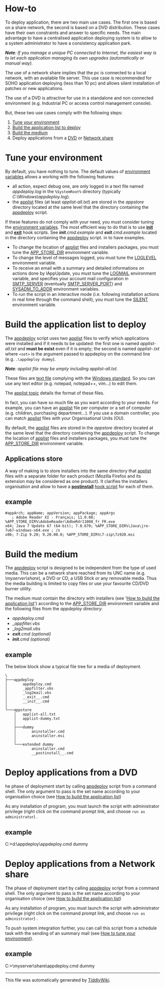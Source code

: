 # How-to

To deploy application, there are two main use cases. The first one is based on
a share network, the second is based on a DVD distribution. These cases have
their own constraints and answer to specific needs. The main advantage to have
a centralised application deploying system is to allow to a system
administrator to have a consistency application park.

_**Note**: If you manage a unique PC connected to Internet, the easiest way is
to let each application managing its own upgrades (automatically or manual
way)._

The use of a network share implies that the pc is connected to a local
network, with an available file server. This use case is recommended for SOHO
application deploying (less than 10 pc) and allows silent installation of
patches or new applications.

The use of a DVD is attractive for use in a standalone and non connected
environment (e.g. Industrial PC or access control management console).

But, these two use cases comply with the following steps:

  1. [Tune your environment ][1]
  2. [Build the application list to deploy][2]
  3. [Build the medium][3]
  4. Deploy applications from a [DVD][4] or [Network share][5]

# Tune your environment

By default, you have nothing to tune. The default values of [environment
variables][6] allows a working with the following features:

  * all action, expect debug one, are only logged in a text file named _appdeploy.log_ in the `%SystemRoot%` directory (typically _C:\Windows\appdeploy.log_).
  * the [applist][7] files (at least _applist-all.txt_) are stored in the _appstore_ directory located at the same level that the directory containing the [appdeploy][8] script.

If these features do not comply with your need, you must consider tuning the
[environment variables][6]. The most efficient way to do that is to use
[__init__][9] and [__exit__][10] hook scripts. See ___init__.cmd.example_ and
___exit__.cmd.example_ located in the directory containing the [appdeploy][8]
script. in to have examples.

  * To change the location of [applist][7] files and installers packages, you must tune the [APP_STORE_DIR][11] environment variable. 
  * To change the level of messages logged, you must tune the [LOGLEVEL][12] environment variable.
  * To receive an email with a summary and detailed informations on actions done by lAppUpdate, you must tune the [LOGMAIL][13] environment variable, and specifies your account mail configuration in [SMTP_SERVER][14] (eventually [SMTP_SERVER_PORT][15]) and [SYSADM_TO_ADDR][16] environment variables.
  * To run the script in an interactive mode (i.e. following installation actions in real time through the command shell), you must tune the [SILENT][17] environment variable.

# Build the application list to deploy

The [appdeploy][8] script uses two [applist][7] files to verify which
applications were installed and if it needs to be updated: the first one is
named _applist-all.txt_ and **must be exist** even if it is empty; the second
is named _applist-<set>.txt_ where `<set>` is the argument passed to appdeploy
on the command line (e.g. `.\appdeploy dummy`).

_**Note**: applist file may be empty including applist-all.txt._

These files are [text file][18] complying with the [Windows standard][19]. So
you can use any text editor (e.g. notepad, notepad++, vim...) to edit them.

The [applist topic][7] details the format of these files.

In fact, you can have so much file as you want according to your needs. For
example, you can have an [applist][7] file per computer or a set of computer
(e.g. children, purchasing department...). If you use a domain controller, you
can match [applist][7] files with your Organisational Units (OU).

By default, the [applist][7] files are stored in the _appstore_ directory
located at the same level that the directory containing the [appdeploy][8]
script. To change the location of [applist][7] files and installers packages,
you must tune the [APP_STORE_DIR][11] environment variable.

## Applications store

A way of making is to store installers into the same directory that
[applist][7] files with a separate folder for each product (Mozilla Firefox
and its extension may be considered as one product). It clarifies the
installers organisation and allow to have a [__postinstall__][20] [hook
script][21] for each of them.

## example

    #appArch; appName; appVersion; appPackage; appArgs
       ; Adobe Reader XI - Français; 11.0.08; %APP_STORE_DIR%\AdobeReader\AdbeRdr11008_fr_FR.exe
    x64; Java 7 Update 67 (64-bit); 7.0.670; %APP_STORE_DIR%\Java\jre-7u67-windows-x64.exe ; /s 
    x86; 7-Zip 9.20; 9.20.00.0; %APP_STORE_DIR%\7-zip\7z920.msi

# Build the medium

The [appdeploy][8] script is designed to be independent from the type of used
media. This can be a network share reached from its UNC name (e.g.
_\\myserver\share_), a DVD or CD, a USB Stick or any removable media. Thus the
media building is limited to copy files or use your favourite CD/DVD burner
utility.

The medium must contain the directory with installers (see '[How to build the
application list][2]') according to the [APP_STORE_DIR][11] environment
variable and the following files from the _appdeploy_ directory:

  * _appdeploy.cmd_
  * __appfilter.vbs_
  * __log2mail.vbs_
  * ___exit__.cmd_ _(optional)_
  * ___init__.cmd_ _(optional)_

## example

The below block show a typical file tree for a media of deployment.

    \
    ├───appdeploy
    │       appdeploy.cmd
    │       _appfilter.vbs
    │       _log2mail.vbs
    │       __exit__.cmd
    │       __init__.cmd
    │       
    └───appstore
        │   applist-all.txt
        │   applist-dummy.txt
        │   
        ├───dummy
        │       aninstaller.cmd
        │       aninstaller.msi
        │              
        └───extended dummy
                aninstaller.cmd
                __postinstall__.cmd

# Deploy applications from a DVD

he phase of deployment start by calling [appdeploy][8] script from a command
shell. The only argument to pass is the set name according to your
organisation choice (see [How to build the application list][2])

As any installation of program, you must launch the script with administrator
privilege (right click on the command prompt link, and choose `run as
administrator`) .

## example

C:\>d:\appdeploy\appdeploy.cmd dummy

# Deploy applications from a Network share

The phase of deployment start by calling [appdeploy][8] script from a command
shell. The only argument to pass is the set name according to your
organisation choice (see [How to build the application list][2])

As any installation of program, you must launch the script with administrator
privilege (right click on the command prompt link, and choose `run as
administrator`) .

To push system integration further, you can call this script from a schedule
task with the sending of an summary mail (see [How to tune your
environment][1]).

## example

C:>\\myserver\share\appdeploy.cmd dummy

* * *

This file was automatically generated by [TiddlyWiki][22].

   [1]: #How%20to%20tune%20your%20environment
   [2]: #How%20to%20build%20the%20application%20list
   [3]: #How%20to%20build%20the%20medium
   [4]: #How%20to%20deploy%20from%20a%20DVD
   [5]: #How%20to%20deploy%20through%20a%20network
   [6]: #Environment%20Variables
   [7]: #applist
   [8]: #appdeploy
   [9]: #__init__
   [10]: #__exit__
   [11]: #APP_STORE_DIR
   [12]: #LOGLEVEL
   [13]: #LOGMAIL
   [14]: #SMTP_SERVER
   [15]: #SMTP_SERVER_PORT
   [16]: #SYSADM_TO_ADDR
   [17]: #SILENT
   [18]: http://en.wikipedia.org/wiki/Text_file
   [19]: http://en.wikipedia.org/wiki/Text_file#Standard_Windows_.txt_files
   [20]: #__postinstall__
   [21]: #Hook%20script
   [22]: http://tiddlywiki.com/

